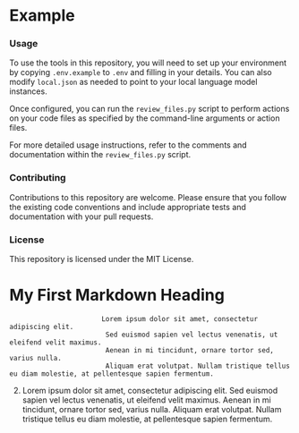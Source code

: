 # Example

### Usage

To use the tools in this repository, you will need to set up your environment by copying `.env.example` to `.env` and filling in your details. You can also modify `local.json` as needed to point to your local language model instances.

Once configured, you can run the `review_files.py` script to perform actions on your code files as specified by the command-line arguments or action files.

For more detailed usage instructions, refer to the comments and documentation within the `review_files.py` script.

### Contributing

Contributions to this repository are welcome. Please ensure that you follow the existing code conventions and include appropriate tests and documentation with your pull requests.

### License

This repository is licensed under the MIT License.

# My First Markdown Heading
                           Lorem ipsum dolor sit amet, consectetur adipiscing elit.
                            Sed euismod sapien vel lectus venenatis, ut eleifend velit maximus.
                            Aenean in mi tincidunt, ornare tortor sed, varius nulla.
                            Aliquam erat volutpat. Nullam tristique tellus eu diam molestie, at pellentesque sapien fermentum.

2.  Lorem ipsum dolor sit amet, consectetur adipiscing elit. Sed euismod sapien vel lectus venenatis, ut eleifend velit maximus. Aenean in mi tincidunt, ornare tortor sed, varius nulla. 
                            Aliquam erat volutpat. Nullam tristique tellus eu diam molestie, at pellentesque sapien fermentum.
